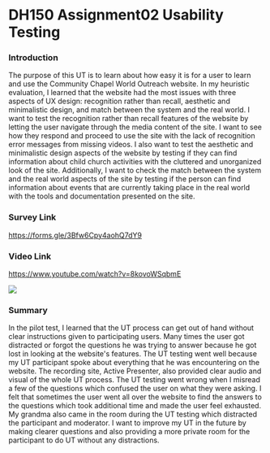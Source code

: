 # DH150 Assignment02 Usability Testing

### Introduction
The purpose of this UT is to learn about how easy it is for a user to learn and use the Community Chapel World Outreach website. In my heuristic evaluation, I learned that the website had the most issues with three aspects of UX design: recognition rather than recall, aesthetic and minimalistic design, and match between the system and the real world. I want to test the recognition rather than recall features of the website by letting the user navigate through the media content of the site. I want to see how they respond and proceed to use the site with the lack of recognition error messages from missing videos. I also want to test the aesthetic and minimalistic design aspects of the website by testing if they can find information about child church activities with the cluttered and unorganized look of the site. Additionally, I want to check the match between the system and the real world aspects of the site by testing if the person can find information about events that are currently taking place in the real world with the tools and documentation presented on the site.


### Survey Link 

https://forms.gle/3Bfw6Cpy4aohQ7dY9

### Video Link

https://www.youtube.com/watch?v=8kovoWSqbmE

[![](http://img.youtube.com/vi/8kovoWSqbmE/0.jpg)](http://www.youtube.com/watch?v=8kovoWSqbmE "")

### Summary
In the pilot test, I learned that the UT process can get out of hand without clear instructions given to participating users. Many times the user got distracted or forgot the questions he was trying to answer because he got lost in looking at the website's features. The UT testing went well because my UT participant spoke about everything that he was encountering on the website. The recording site, Active Presenter, also provided clear audio and visual of the whole UT process. The UT testing went wrong when I misread a few of the questions which confused the user on what they were asking. I felt that sometimes the user went all over the website to find the answers to the questions which took additional time and made the user feel exhausted. My grandma also came in the room during the UT testing which distracted the participant and moderator. I want to improve my UT in the future by making clearer questions and also providing a more private room for the participant to do UT without any distractions.  
